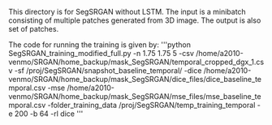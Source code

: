 This directory is for SegSRGAN without LSTM. The input is a minibatch consisting of multiple patches generated from 3D image. The output is also set of patches. <br />

The code for running the training is given by: 
'''python SegSRGAN_training_modified_full.py -n 1.75 1.75 5 -csv /home/a2010-venmo/SRGAN/home_backup/mask_SegSRGAN/temporal_cropped_dgx_1.csv -sf /proj/SegSRGAN/snapshot_baseline_temporal/ -dice /home/a2010-venmo/SRGAN/home_backup/mask_SegSRGAN/dice_files/dice_baseline_temporal.csv -mse /home/a2010-venmo/SRGAN/home_backup/mask_SegSRGAN/mse_files/mse_baseline_temporal.csv -folder_training_data /proj/SegSRGAN/temp_training_temporal -e 200 -b 64 -rl dice '''
